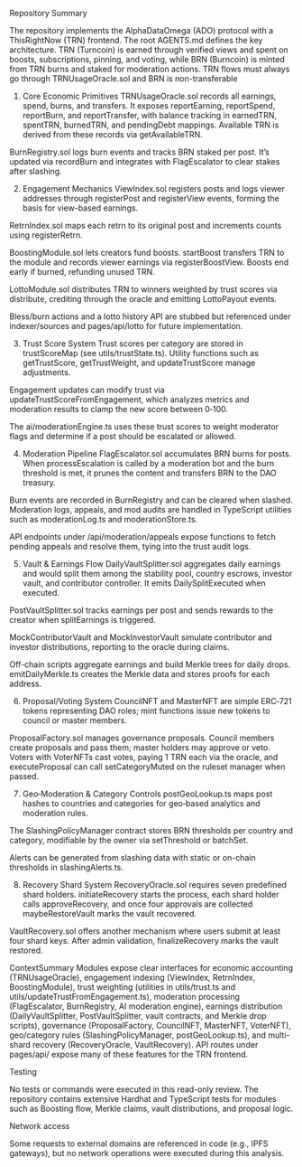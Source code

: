 Repository Summary

The repository implements the AlphaDataOmega (ADO) protocol with a ThisRightNow (TRN) frontend. The root AGENTS.md defines the key architecture. TRN (Turncoin) is earned through verified views and spent on boosts, subscriptions, pinning, and voting, while BRN (Burncoin) is minted from TRN burns and staked for moderation actions. TRN flows must always go through TRNUsageOracle.sol and BRN is non-transferable

1. Core Economic Primitives
TRNUsageOracle.sol records all earnings, spend, burns, and transfers. It exposes reportEarning, reportSpend, reportBurn, and reportTransfer, with balance tracking in earnedTRN, spentTRN, burnedTRN, and pendingDebt mappings. Available TRN is derived from these records via getAvailableTRN.

BurnRegistry.sol logs burn events and tracks BRN staked per post. It’s updated via recordBurn and integrates with FlagEscalator to clear stakes after slashing.

2. Engagement Mechanics
ViewIndex.sol registers posts and logs viewer addresses through registerPost and registerView events, forming the basis for view-based earnings.

RetrnIndex.sol maps each retrn to its original post and increments counts using registerRetrn.

BoostingModule.sol lets creators fund boosts. startBoost transfers TRN to the module and records viewer earnings via registerBoostView. Boosts end early if burned, refunding unused TRN.

LottoModule.sol distributes TRN to winners weighted by trust scores via distribute, crediting through the oracle and emitting LottoPayout events.

Bless/burn actions and a lotto history API are stubbed but referenced under indexer/sources and pages/api/lotto for future implementation.

3. Trust Score System
Trust scores per category are stored in trustScoreMap (see utils/trustState.ts). Utility functions such as getTrustScore, getTrustWeight, and updateTrustScore manage adjustments.

Engagement updates can modify trust via updateTrustScoreFromEngagement, which analyzes metrics and moderation results to clamp the new score between 0‑100.

The ai/moderationEngine.ts uses these trust scores to weight moderator flags and determine if a post should be escalated or allowed.

4. Moderation Pipeline
FlagEscalator.sol accumulates BRN burns for posts. When processEscalation is called by a moderation bot and the burn threshold is met, it prunes the content and transfers BRN to the DAO treasury.

Burn events are recorded in BurnRegistry and can be cleared when slashed. Moderation logs, appeals, and mod audits are handled in TypeScript utilities such as moderationLog.ts and moderationStore.ts.

API endpoints under /api/moderation/appeals expose functions to fetch pending appeals and resolve them, tying into the trust audit logs.

5. Vault & Earnings Flow
DailyVaultSplitter.sol aggregates daily earnings and would split them among the stability pool, country escrows, investor vault, and contributor controller. It emits DailySplitExecuted when executed.

PostVaultSplitter.sol tracks earnings per post and sends rewards to the creator when splitEarnings is triggered.

MockContributorVault and MockInvestorVault simulate contributor and investor distributions, reporting to the oracle during claims.

Off-chain scripts aggregate earnings and build Merkle trees for daily drops. emitDailyMerkle.ts creates the Merkle data and stores proofs for each address.

6. Proposal/Voting System
CouncilNFT and MasterNFT are simple ERC‑721 tokens representing DAO roles; mint functions issue new tokens to council or master members.

ProposalFactory.sol manages governance proposals. Council members create proposals and pass them; master holders may approve or veto. Voters with VoterNFTs cast votes, paying 1 TRN each via the oracle, and executeProposal can call setCategoryMuted on the ruleset manager when passed.

7. Geo‑Moderation & Category Controls
postGeoLookup.ts maps post hashes to countries and categories for geo‑based analytics and moderation rules.

The SlashingPolicyManager contract stores BRN thresholds per country and category, modifiable by the owner via setThreshold or batchSet.

Alerts can be generated from slashing data with static or on-chain thresholds in slashingAlerts.ts.

8. Recovery Shard System
RecoveryOracle.sol requires seven predefined shard holders. initiateRecovery starts the process, each shard holder calls approveRecovery, and once four approvals are collected maybeRestoreVault marks the vault recovered.

VaultRecovery.sol offers another mechanism where users submit at least four shard keys. After admin validation, finalizeRecovery marks the vault restored.

ContextSummary
Modules expose clear interfaces for economic accounting (TRNUsageOracle), engagement indexing (ViewIndex, RetrnIndex, BoostingModule), trust weighting (utilities in utils/trust.ts and utils/updateTrustFromEngagement.ts), moderation processing (FlagEscalator, BurnRegistry, AI moderation engine), earnings distribution (DailyVaultSplitter, PostVaultSplitter, vault contracts, and Merkle drop scripts), governance (ProposalFactory, CouncilNFT, MasterNFT, VoterNFT), geo/category rules (SlashingPolicyManager, postGeoLookup.ts), and multi-shard recovery (RecoveryOracle, VaultRecovery). API routes under pages/api/ expose many of these features for the TRN frontend.

Testing

No tests or commands were executed in this read-only review. The repository contains extensive Hardhat and TypeScript tests for modules such as Boosting flow, Merkle claims, vault distributions, and proposal logic.

Network access

Some requests to external domains are referenced in code (e.g., IPFS gateways), but no network operations were executed during this analysis.